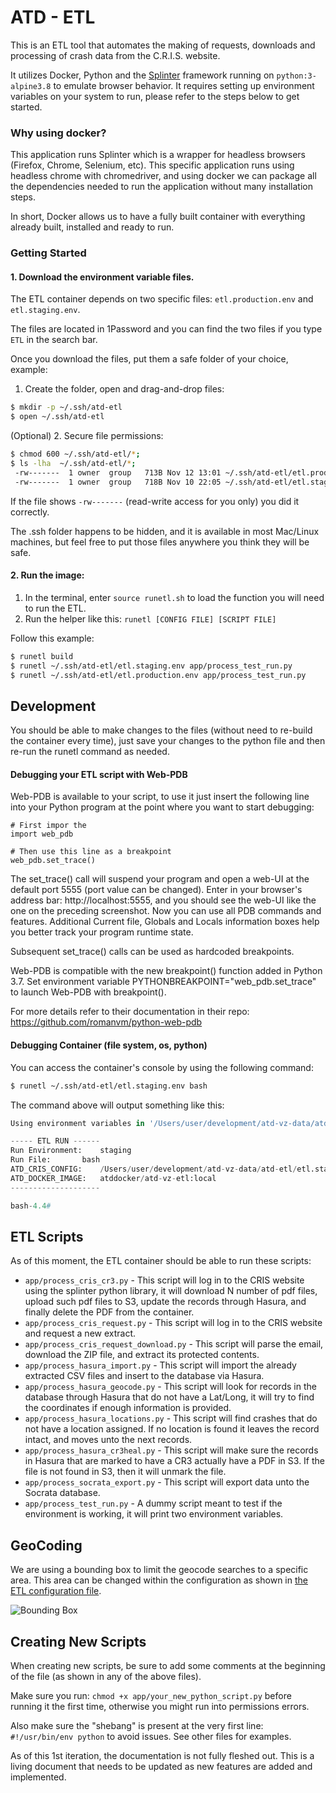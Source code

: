 # ATD - ETL

This is an ETL tool that automates the making of requests, downloads and processing of crash data from the C.R.I.S. website.

It utilizes Docker, Python and the [Splinter](https://splinter.readthedocs.io/en/latest/) framework running on `python:3-alpine3.8` to emulate browser behavior. It requires setting up environment variables on your system to run, please refer to the steps below to get started.

### Why using docker?

This application runs Splinter which is a wrapper for headless browsers (Firefox, Chrome, Selenium, etc). This specific application runs using headless chrome with chromedriver, and using docker we can package all the dependencies needed to run the application without many installation steps.

In short, Docker allows us to have a fully built container with everything already built, installed and ready to run. 

### Getting Started

#### 1. Download the environment variable files.

The ETL container depends on two specific files: `etl.production.env` and `etl.staging.env`.

The files are located in 1Password and you can find the two files if you type `ETL` in the search bar.
 
Once you download the files, put them a safe folder of your choice, example:

1. Create the folder, open and drag-and-drop files:

```bash
$ mkdir -p ~/.ssh/atd-etl
$ open ~/.ssh/atd-etl
```

(Optional) 2. Secure file permissions:

```bash
$ chmod 600 ~/.ssh/atd-etl/*;
$ ls -lha  ~/.ssh/atd-etl/*;
 -rw-------  1 owner  group   713B Nov 12 13:01 ~/.ssh/atd-etl/etl.production.env
 -rw-------  1 owner  group   718B Nov 10 22:05 ~/.ssh/atd-etl/etl.staging.env
```

If the file shows `-rw-------` (read-write access for you only) you did it correctly. 

The .ssh folder happens to be hidden, and it is available in most Mac/Linux machines, but feel free to put those files anywhere you think they will be safe.

#### 2. Run the image:

1. In the terminal, enter `source runetl.sh` to load the function you will need to run the ETL.
2. Run the helper like this: `runetl [CONFIG FILE] [SCRIPT FILE]`

Follow this example:

```bash
$ runetl build
$ runetl ~/.ssh/atd-etl/etl.staging.env app/process_test_run.py
$ runetl ~/.ssh/atd-etl/etl.production.env app/process_test_run.py
```

## Development

You should be able to make changes to the files (without need to re-build the container every time), just save your changes to the python file and then re-run the runetl command as needed.

#### Debugging your ETL script with Web-PDB

Web-PDB is available to your script, to use it just insert the following line into your Python program at the point where you want to start debugging:

```
# First impor the 
import web_pdb

# Then use this line as a breakpoint
web_pdb.set_trace()
``` 
The set_trace() call will suspend your program and open a web-UI at the default port 5555 (port value can be changed). Enter in your browser's address bar: http://localhost:5555, and you should see the web-UI like the one on the preceding screenshot. Now you can use all PDB commands and features. Additional Current file, Globals and Locals information boxes help you better track your program runtime state.

Subsequent set_trace() calls can be used as hardcoded breakpoints.

Web-PDB is compatible with the new breakpoint() function added in Python 3.7. Set environment variable PYTHONBREAKPOINT="web_pdb.set_trace" to launch Web-PDB with breakpoint().

For more details refer to their documentation in their repo: https://github.com/romanvm/python-web-pdb

#### Debugging Container (file system, os, python)
You can access the container's console by using the following command:

```bash
$ runetl ~/.ssh/atd-etl/etl.staging.env bash
```

The command above will output something like this:

```python
Using environment variables in '/Users/user/development/atd-vz-data/atd-etl/etl.staging.env'...

----- ETL RUN ------
Run Environment: 	staging
Run File: 		bash
ATD_CRIS_CONFIG: 	/Users/user/development/atd-vz-data/atd-etl/etl.staging.env
ATD_DOCKER_IMAGE: 	atddocker/atd-vz-etl:local
--------------------

bash-4.4#
```

## ETL Scripts

As of this moment, the ETL container should be able to run these scripts:

- `app/process_cris_cr3.py` - This script will log in to the CRIS website using the splinter python library, it will download N number of pdf files, upload such pdf files to S3, update the records through Hasura, and finally delete the PDF from the container.
- `app/process_cris_request.py` - This script will log in to the CRIS website and request a new extract.
- `app/process_cris_request_download.py` - This script will parse the email, download the ZIP file, and extract its protected contents.
- `app/process_hasura_import.py` - This script will import the already extracted CSV files and insert to the database via Hasura.
- `app/process_hasura_geocode.py` - This script will look for records in the database through Hasura that do not have a Lat/Long, it will try to find the coordinates if enough information is provided.
- `app/process_hasura_locations.py` - This script will find crashes that do not have a location assigned. If no location is found it leaves the record intact, and moves unto the next records.
- `app/process_hasura_cr3heal.py` - This script will make sure the records in Hasura that are marked to have a CR3 actually have a PDF in S3. If the file is not found in S3, then it will unmark the file.
- `app/process_socrata_export.py` - This script will export data unto the Socrata database.
- `app/process_test_run.py` - A dummy script meant to test if the environment is working, it will print two environment variables.

## GeoCoding

We are using a bounding box to limit the geocode searches to a specific area. This area can be changed within the configuration as shown in [the ETL configuration file](https://github.com/cityofaustin/atd-vz-data/blob/master/atd-etl/app/process/config.py).

![Bounding Box](https://images.zenhubusercontent.com/5b7edad7290aac725aec290c/5029f5e9-4f3c-4708-a54c-030c258d7092)

## Creating New Scripts

When creating new scripts, be sure to add some comments at the beginning of the file (as shown in any of the above files).

Make sure you run: `chmod +x app/your_new_python_script.py` before running it the first time, otherwise you might run into permissions errors.

Also make sure the "shebang" is present at the very first line: `#!/usr/bin/env python` to avoid issues. See other files for examples.

As of this 1st iteration, the documentation is not fully fleshed out. This is a living document that needs to be updated as new features are added and implemented. 

